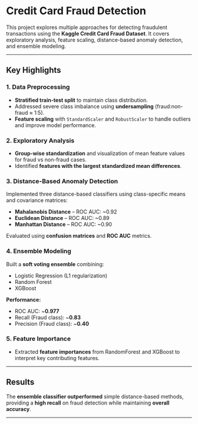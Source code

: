 # Credit Card Fraud Detection

This project explores multiple approaches for detecting fraudulent transactions using the **Kaggle Credit Card Fraud Dataset**. It covers exploratory analysis, feature scaling, distance-based anomaly detection, and ensemble modeling.

---

## Key Highlights

### 1. Data Preprocessing
- **Stratified train-test split** to maintain class distribution.
- Addressed severe class imbalance using **undersampling** (fraud:non-fraud ≈ 1:5).
- **Feature scaling** with `StandardScaler` and `RobustScaler` to handle outliers and improve model performance.

### 2. Exploratory Analysis
- **Group-wise standardization** and visualization of mean feature values for fraud vs non-fraud cases.
- Identified **features with the largest standardized mean differences**.

### 3. Distance-Based Anomaly Detection
Implemented three distance-based classifiers using class-specific means and covariance matrices:
- **Mahalanobis Distance** – ROC AUC: ~0.92  
- **Euclidean Distance** – ROC AUC: ~0.89  
- **Manhattan Distance** – ROC AUC: ~0.90  

Evaluated using **confusion matrices** and **ROC AUC** metrics.

### 4. Ensemble Modeling
Built a **soft voting ensemble** combining:
- Logistic Regression (L1 regularization)
- Random Forest
- XGBoost

**Performance:**
- ROC AUC: ~**0.977**
- Recall (Fraud class): ~**0.83**
- Precision (Fraud class): ~**0.40**

### 5. Feature Importance
- Extracted **feature importances** from RandomForest and XGBoost to interpret key contributing features.

---

## Results
The **ensemble classifier outperformed** simple distance-based methods, providing a **high recall** on fraud detection while maintaining **overall accuracy**.

---

